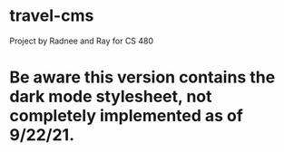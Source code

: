 # travel-cms
Project by Radnee and Ray for CS 480
# Be aware this version contains the dark mode stylesheet, not completely implemented as of 9/22/21.
